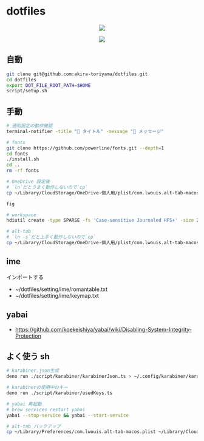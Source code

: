 # dotfiles

<p align="center">
  <a href="https://github.com/akira-toriyama/dotfiles">
    <img src="https://user-images.githubusercontent.com/92862731/166393194-1c4a4338-ae35-4dee-bd0f-7fce2f7f01dd.png"/>
  </a>
</p>

<p align="center">
  <a href="https://github.com/akira-toriyama/dotfiles/actions/workflows/macos.yml">
    <img src="https://github.com/akira-toriyama/dotfiles/actions/workflows/macos.yml/badge.svg"/>
  </a>
</p>

## 自動

```bash
git clone git@github.com:akira-toriyama/dotfiles.git
cd dotfiles
export DOT_FILE_ROOT_PATH=$HOME
script/setup.sh
```

## 手動

```bash
# 通知設定の動作確認
terminal-notifier -title "📜 タイトル" -message "🍎 メッセージ"

# fonts
git clone https://github.com/powerline/fonts.git --depth=1
cd fonts
./install.sh
cd ..
rm -rf fonts
```

```bash
# OneDrive 設定後
# `ln`だとうまく動作しないので`cp`
cp ~/Library/CloudStorage/OneDrive-個人用/plist/com.lwouis.alt-tab-macos.plist ~/Library/Preferences/com.lwouis.alt-tab-macos.plist
```

```bash
fig
```

```bash
# workspace
hdiutil create -type SPARSE -fs 'Case-sensitive Journaled HFS+' -size 256g -volname workspace ~/Documents/workspace.dmg.sparseimage
```

```bash
# alt-tab
# `ln -s`だと上手く動作しないので`cp`
cp ~/Library/CloudStorage/OneDrive-個人用/plist/com.lwouis.alt-tab-macos.plist ~/Library/Preferences/com.lwouis.alt-tab-macos.plist
```

## ime

インポートする

- ~/dotfiles/setting/ime/romantable.txt
- ~/dotfiles/setting/ime/keymap.txt

## yabai

- https://github.com/koekeishiya/yabai/wiki/Disabling-System-Integrity-Protection

## よく使う sh

```bash
# karabiner.json生成
deno run ./script/karabiner/karabinerJson.ts > ~/.config/karabiner/karabiner.json

# karabinerの使用中のキー
deno run ./script/karabiner/usedKeys.ts 

# yabai 再起動
# brew services restart yabai
yabai --stop-service && yabai --start-service

# alt-tab バックアップ
cp ~/Library/Preferences/com.lwouis.alt-tab-macos.plist ~/Library/CloudStorage/OneDrive-個人用/plist/com.lwouis.alt-tab-macos.plist
```
